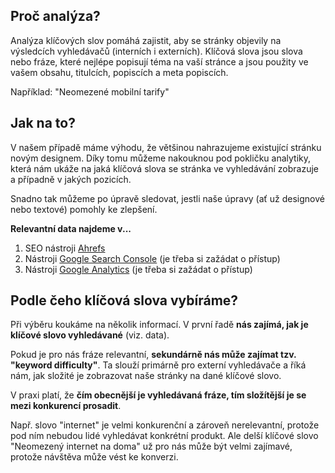 ## Proč analýza?

Analýza klíčových slov pomáhá zajistit, aby se stránky objevily na výsledcích vyhledávačů (interních i externích). Klíčová slova jsou slova nebo fráze, které nejlépe popisují téma na vaší stránce a jsou použity ve vašem obsahu, titulcích, popiscích a meta popiscích.

Například: "Neomezené mobilní tarify"

## Jak na to?

V našem případě máme výhodu, že většinou nahrazujeme existující stránku novým designem. Díky tomu můžeme nakouknou pod pokličku analytiky, která nám ukáže na jaká klíčová slova se stránka ve vyhledávání zobrazuje a případně v jakých pozicích.

Snadno tak můžeme po úpravě sledovat, jestli naše úpravy (ať už designové nebo textové) pomohly ke zlepšení.

**Relevantní data najdeme v...**

1. SEO nástroji [Ahrefs](https://app.ahrefs.com/user/login)
1. Nástroji [Google Search Console](https://search.google.com/) (je třeba si zažádat o přístup)
1. Nástroji [Google Analytics](https://app.ahrefs.com/user/login) (je třeba si zažádat o přístup)

## Podle čeho klíčová slova vybíráme?

Při výběru koukáme na několik informací. V první řadě **nás zajímá, jak je klíčové slovo vyhledávané** (viz. data).

Pokud je pro nás fráze relevantní, **sekundárně nás může zajímat tzv. "keyword difficulty"**. Ta slouží primárně pro externí vyhledávače a říká nám, jak složité je zobrazovat naše stránky na dané klíčové slovo.

V praxi platí, že **čím obecnější je vyhledávaná fráze, tím složítější je se mezi konkurencí prosadit**.

Např. slovo "internet" je velmi konkurenční a zároveň nerelevantní, protože pod ním nebudou lidé vyhledávat konkrétní produkt. Ale delší klíčové slovo "Neomezený internet na doma" už pro nás může být velmi zajímavé, protože návštěva může vést ke konverzi.
